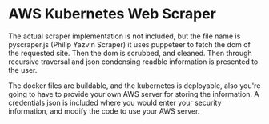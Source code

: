 # AWS Kubernetes Web Scraper

The actual scraper implementation is not included, but the file name is pyscraper.js (Philip Yazvin Scraper) it uses puppeteer to fetch the dom of the requested site. Then the dom is scrubbed, and cleaned. Then through recursive traversal and json condensing readble information is presented to the user.

The docker files are buildable, and the kubernetes is deployable, also you're going to have to provide your own AWS server for storing the information. A credentials json is included where you would enter your security information, and modify the code to use your AWS server.
